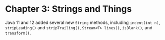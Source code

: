 # Chapter 3: Strings and Things

Java 11 and 12 added several new `String` methods, including `indent(int n)`, `stripLeading()` and `stripTrailing()`, `Stream<T> lines()`, `isBlank()`, and `transform()`.
